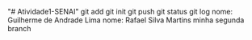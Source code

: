 "# Atividade1-SENAI" 
git add
git init
git push
git status
git log
nome: Guilherme de Andrade Lima
nome: Rafael Silva Martins
minha segunda branch
